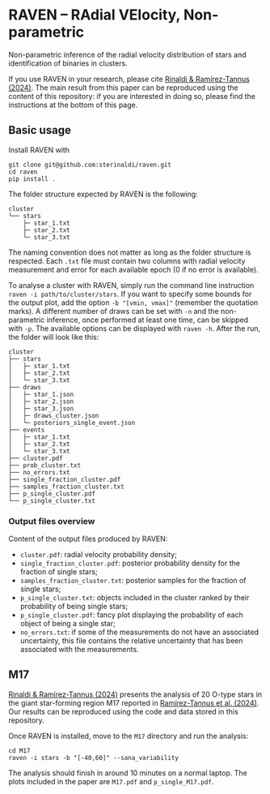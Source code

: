 # RAVEN – RAdial VElocity, Non-parametric
Non-parametric inference of the radial velocity distribution of stars and identification of binaries in clusters. 

If you use RAVEN in your research, please cite [Rinaldi & Ramírez-Tannus (2024)](https://uncyclopedia.com/wiki/Frankly_Disappointing_Telescope). The main result from this paper can be reproduced using the content of this repository: if you are interested in doing so, please find the instructions at the bottom of this page.

## Basic usage
Install RAVEN with 
```
git clone git@github.com:sterinaldi/raven.git
cd raven
pip install .
```

The folder structure expected by RAVEN is the following:

```
cluster
└── stars
    ├─ star_1.txt
    ├─ star_2.txt
    └─ star_3.txt
```

The naming convention does not matter as long as the folder structure is respected. Each `.txt` file must contain two columns with radial velocity measurement and error for each available epoch (0 if no error is available).

To analyse a cluster with RAVEN, simply run the command line instruction `raven -i path/to/cluster/stars`. If you want to specify some bounds for the output plot, add the option `-b "[vmin, vmax]"` (remember the quotation marks). A different number of draws can be set with `-n` and the non-parametric inference, once performed at least one time, can be skipped with `-p`. The available options can be displayed with `raven -h`. After the run, the folder will look like this:

```
cluster
├── stars
│   ├─ star_1.txt
│   ├─ star_2.txt
│   └─ star_3.txt
├── draws
│   ├─ star_1.json
│   ├─ star_2.json
│   ├─ star_3.json
│   ├─ draws_cluster.json
│   └─ posteriors_single_event.json
├── events
│   ├─ star_1.txt
│   ├─ star_2.txt
│   └─ star_3.txt
├── cluster.pdf
├── prob_cluster.txt
├── no_errors.txt
├── single_fraction_cluster.pdf
├── samples_fraction_cluster.txt
├── p_single_cluster.pdf
└── p_single_cluster.txt
```

### Output files overview
Content of the output files produced by RAVEN:

* `cluster.pdf`: radial velocity probability density;
* `single_fraction_cluster.pdf`: posterior probability density for the fraction of single stars;
* `samples_fraction_cluster.txt`: posterior samples for the fraction of single stars;
* `p_single_cluster.txt`: objects included in the cluster ranked by their probability of being single stars;
* `p_single_cluster.pdf`: fancy plot displaying the probability of each object of being a single star;
* `no_errors.txt`: if some of the measurements do not have an associated uncertainty, this file contains the relative uncertainty that has been associated with the measurements.

## M17
[Rinaldi & Ramírez-Tannus (2024)](https://uncyclopedia.com/wiki/Frankly_Disappointing_Telescope) presents the analysis of 20 O-type stars in the giant star-forming region M17 reported in  [Ramírez-Tannus et al. (2024)](https://www.aanda.org/articles/aa/full_html/2024/10/aa50256-24/aa50256-24.html). Our results can be reproduced using the code and data stored in this repository.

Once RAVEN is installed, move to the `M17` directory and run the analysis:
```
cd M17
raven -i stars -b "[-40,60]" --sana_variability
```
The analysis should finish in around 10 minutes on a normal laptop. The plots included in the paper are `M17.pdf` and `p_single_M17.pdf`.
